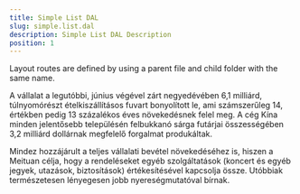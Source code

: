 ```yaml
---
title: Simple List DAL
slug: simple.list.dal
description: Simple List DAL Description
position: 1
---
```


Layout routes are defined by using a parent file and child folder with the same name.

A vállalat a legutóbbi, június végével zárt negyedévében 6,1 milliárd, túlnyomórészt ételkiszállításos fuvart bonyolított le, ami számszerűleg 14, értékben pedig 13 százalékos éves növekedésnek felel meg. A cég Kína minden jelentősebb településén felbukkanó sárga futárjai összességében 3,2 milliárd dollárnak megfelelő forgalmat produkáltak.

Mindez hozzájárult a teljes vállalati bevétel növekedéséhez is, hiszen a Meituan célja, hogy a rendeléseket egyéb szolgáltatások (koncert és egyéb jegyek, utazások, biztosítások) értékesítésével kapcsolja össze. Utóbbiak természetesen lényegesen jobb nyereségmutatóval bírnak.
